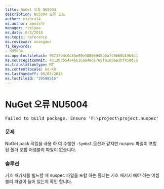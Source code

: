 ```yaml
---
title: NuGet 오류 NU5004
description: NU5004 오류 코드
author: mishra14
ms.author: anmishr
manager: rrelyea
ms.date: 8/3/2018
ms.topic: reference
ms.reviewer: anangaur
f1_keywords:
- NU5004
ms.openlocfilehash: 957370dc0d55e09e58806948b5af49b68b19b4d4
ms.sourcegitcommit: 4d139cb54a46616ae48d1768fa108ae3bf450d5b
ms.translationtype: MT
ms.contentlocale: ko-KR
ms.lasthandoff: 08/03/2018
ms.locfileid: "39508516"
---
```

# <a name="nuget-error-nu5004"></a>NuGet 오류 NU5004
<pre>Failed to build package. Ensure 'F:\project\project.nuspec' includes assembly files. For help on building symbols package, visit http://docs.nuget.org/.</pre>

### <a name="issue"></a>문제

NuGet pack 작업을 사용 하 여 수행한 `-Symbol` 옵션과 같지만 nuspec 파일이 포함 된 폴더 포함 어셈블리 파일이 없습니다. 


### <a name="solution"></a>솔루션

기호 패키지를 빌드할 때 nuspec 파일을 포함 하는 폴더는 기호 패키지 해야 하는 어셈블리 파일이 들어 있는지 확인 합니다.


